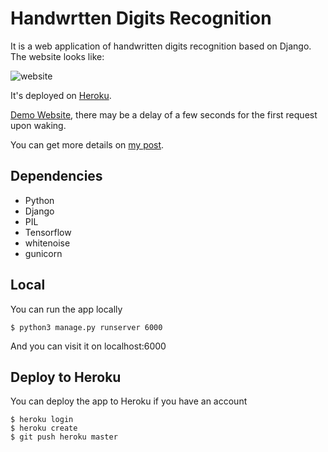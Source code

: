 # Handwrtten Digits Recognition

It is a web application of handwritten digits recognition based on Django. The website looks like:

![website](https://raw.githubusercontent.com/zealerww/digits_recognition/master/digits_recognition/static/website.png)

It's deployed on [Heroku](https://www.heroku.com/home).

[Demo Website](https://murmuring-ravine-30623.herokuapp.com/), there may be a delay of a few seconds for the first request upon waking.

You can get more details on [my post](http://zealerww.github.io/2016/11/22/digits/).


## Dependencies

* Python
* Django
* PIL
* Tensorflow
* whitenoise
* gunicorn

## Local

You can run the app locally

    $ python3 manage.py runserver 6000

And you can visit it on localhost:6000

## Deploy to Heroku

You can deploy the app to Heroku if you have an account

    $ heroku login
    $ heroku create
    $ git push heroku master



